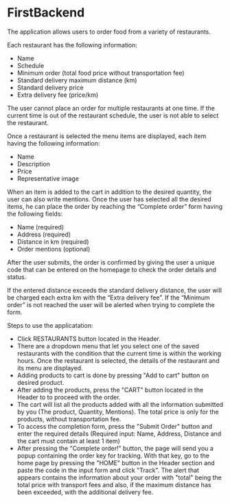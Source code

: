 # FirstBackend

The application allows users to order food from a variety of restaurants.

Each restaurant has the following information:
- Name
- Schedule
- Minimum order (total food price without transportation fee)
- Standard delivery maximum distance (km)
- Standard delivery price
- Extra delivery fee (price/km)

The user cannot place an order for multiple restaurants at one time.
If the current time is out of the restaurant schedule, the user is not able to select the restaurant.

Once a restaurant is selected the menu items are displayed, each item having the following information:
- Name
- Description
- Price
- Representative image

When an item is added to the cart in addition to the desired quantity, the user can also write mentions.
Once the user has selected all the desired items, he can place the order by reaching the “Complete
order” form having the following fields:
- Name (required)
- Address (required)
- Distance in km (required)
- Order mentions (optional)

After the user submits, the order is confirmed by giving the user a unique code that can be entered on
the homepage to check the order details and status.

If the entered distance exceeds the standard delivery distance, the user will be charged each extra km
with the “Extra delivery fee”.
If the “Minimum order” is not reached the user will be alerted when trying to complete the form.


Steps to use the applicatation:
- Click RESTAURANTS button located in the Header.
- There are a dropdown menu that let you select one of the saved restaurants with the condition that the current time is within the working hours. Once the restaurant is selected, the details of the restaurant and its menu are displayed.
- Adding products to cart is done by pressing "Add to cart" button on desired product.
- After adding the products, press the "CART" button located in the Header to to proceed with the order.
- The cart will list all the products added with all the information submitted by you (The product, Quantity, Mentions). The total price is only for the products, without transportation fee.
- To access the completion form, press the "Submit Order" button and enter the required details (Required input: Name, Address, Distance and the cart must contain at least 1 item)
- After pressing the "Complete order!" button, the page will send you a popup containing the order key for tracking. With that key, go to the home page by pressing the "HOME" button in the Header section and paste the code in the input form and click "Track". The alert that appears contains the information about your order with "total" being the total price with transport fees and also, if the maximum distance has been exceeded, with the additional delivery fee.
